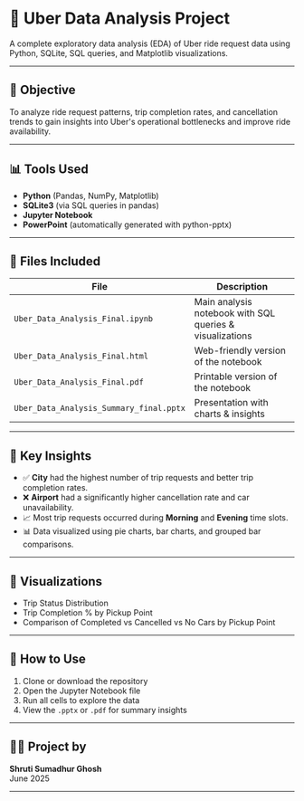 # 🚖 Uber Data Analysis Project

A complete exploratory data analysis (EDA) of Uber ride request data using Python, SQLite, SQL queries, and Matplotlib visualizations.

---

## 🎯 Objective

To analyze ride request patterns, trip completion rates, and cancellation trends to gain insights into Uber's operational bottlenecks and improve ride availability.

---

## 📊 Tools Used

- **Python** (Pandas, NumPy, Matplotlib)
- **SQLite3** (via SQL queries in pandas)
- **Jupyter Notebook**
- **PowerPoint** (automatically generated with python-pptx)

---

## 📁 Files Included

| File | Description |
|------|-------------|
| `Uber_Data_Analysis_Final.ipynb` | Main analysis notebook with SQL queries & visualizations |
| `Uber_Data_Analysis_Final.html` | Web-friendly version of the notebook |
| `Uber_Data_Analysis_Final.pdf` | Printable version of the notebook |
| `Uber_Data_Analysis_Summary_final.pptx` | Presentation with charts & insights |

---

## 📌 Key Insights

- ✅ **City** had the highest number of trip requests and better trip completion rates.
- ❌ **Airport** had a significantly higher cancellation rate and car unavailability.
- 📈 Most trip requests occurred during **Morning** and **Evening** time slots.
- 📊 Data visualized using pie charts, bar charts, and grouped bar comparisons.

---

## 📸 Visualizations

- Trip Status Distribution
- Trip Completion % by Pickup Point
- Comparison of Completed vs Cancelled vs No Cars by Pickup Point

---

## 🚀 How to Use

1. Clone or download the repository
2. Open the Jupyter Notebook file
3. Run all cells to explore the data
4. View the `.pptx` or `.pdf` for summary insights

---

## 🙋‍♀️ Project by

**Shruti Sumadhur Ghosh**  
June 2025

---

